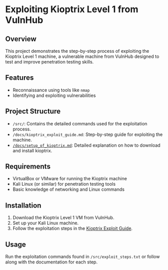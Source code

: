# Exploiting Kioptrix Level 1 from VulnHub

## Overview
This project demonstrates the step-by-step process of exploiting the Kioptrix Level 1 machine, a vulnerable machine from VulnHub designed to test and improve penetration testing skills.

## Features
- Reconnaissance using tools like `nmap`
- Identifying and exploiting vulnerabilities

## Project Structure
- `/src/`: Contains the detailed commands used for the exploitation process.
- `/docs/kioptrix_exploit_guide.md`: Step-by-step guide for exploiting the machine.
- [`/docs/setup_of_kioptrix.md`](https://github.com/lorenztechspace/KioptrixWalkthrough/blob/main/docs/setup_of_kioptrix.md): Detailed explanation on how to download and install kioptrix.

## Requirements
- VirtualBox or VMware for running the Kioptrix machine
- Kali Linux (or similar) for penetration testing tools
- Basic knowledge of networking and Linux commands

## Installation
1. Download the Kioptrix Level 1 VM from VulnHub.
2. Set up your Kali Linux machine.
3. Follow the exploitation steps in the [Kioptrix Exploit Guide](docs/kioptrix_exploit_guide.md).

## Usage
Run the exploitation commands found in `/src/exploit_steps.txt` or follow along with the documentation for each step.

